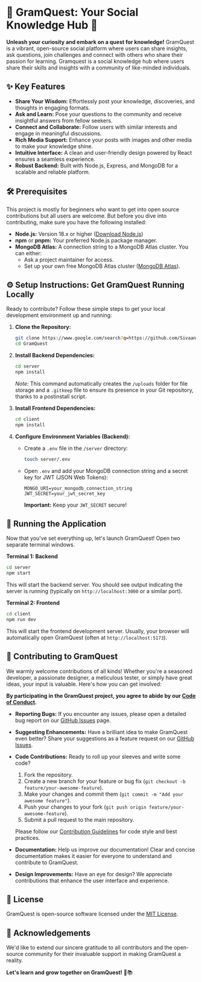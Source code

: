 

# 🚀 GramQuest: Your Social Knowledge Hub 🧠

[](https://www.google.com/search?q=https://github.com/Sivaani-Janaswamy/GramQuest)
[](https://opensource.org/licenses/MIT)
[](https://github.com/sindresorhus/awesome)

**Unleash your curiosity and embark on a quest for knowledge\!** GramQuest is a vibrant, open-source social platform where users can share insights, ask questions, join challenges and connect with others who share their passion for learning. Gramquest is a social knowledge hub where users share their skills and insights with a community of like-minded individuals.

## ✨ Key Features

  * **Share Your Wisdom:** Effortlessly post your knowledge, discoveries, and thoughts in engaging formats.
  * **Ask and Learn:** Pose your questions to the community and receive insightful answers from fellow seekers.
  * **Connect and Collaborate:** Follow users with similar interests and engage in meaningful discussions.
  * **Rich Media Support:** Enhance your posts with images and other media to make your knowledge shine.
  * **Intuitive Interface:** A clean and user-friendly design powered by React ensures a seamless experience.
  * **Robust Backend:** Built with Node.js, Express, and MongoDB for a scalable and reliable platform.

## 🛠️ Prerequisites

This project is mostly for beginners who want to get into open source contributions but all users are welcome. But before you dive into contributing, make sure you have the following installed:

  * **Node.js:** Version 18.x or higher ([Download Node.js](https://nodejs.org/))
  * **npm** or **pnpm:** Your preferred Node.js package manager.
  * **MongoDB Atlas:** A connection string to a MongoDB Atlas cluster. You can either:
      * Ask a project maintainer for access.
      * Set up your own free MongoDB Atlas cluster ([MongoDB Atlas](https://www.mongodb.com/atlas/database)).

## ⚙️ Setup Instructions: Get GramQuest Running Locally

Ready to contribute? Follow these simple steps to get your local development environment up and running:

1.  **Clone the Repository:**

    ```bash
    git clone https://www.google.com/search?q=https://github.com/Sivaani-Janaswamy/GramQuest.git
    cd GramQuest
    ```

2.  **Install Backend Dependencies:**

    ```bash
    cd server
    npm install
    ```

    *Note:* This command automatically creates the `/uploads` folder for file storage and a `.gitkeep` file to ensure its presence in your Git repository, thanks to a postinstall script.

3.  **Install Frontend Dependencies:**

    ```bash
    cd client
    npm install
    ```

4.  **Configure Environment Variables (Backend):**

      * Create a `.env` file in the `/server` directory:
        ```bash
        touch server/.env
        ```
      * Open `.env` and add your MongoDB connection string and a secret key for JWT (JSON Web Tokens):
        ```
        MONGO_URI=your_mongodb_connection_string
        JWT_SECRET=your_jwt_secret_key
        ```
        **Important:** Keep your `JWT_SECRET` secure\!

## 🚀 Running the Application

Now that you've set everything up, let's launch GramQuest\! Open two separate terminal windows.

**Terminal 1: Backend**

```bash
cd server
npm start
```

This will start the backend server. You should see output indicating the server is running (typically on `http://localhost:3000` or a similar port).

**Terminal 2: Frontend**

```bash
cd client
npm run dev
```

This will start the frontend development server. Usually, your browser will automatically open GramQuest (often at `http://localhost:5173`).

## 🤝 Contributing to GramQuest

We warmly welcome contributions of all kinds\! Whether you're a seasoned developer, a passionate designer, a meticulous tester, or simply have great ideas, your input is valuable. Here's how you can get involved:
  
  **By participating in the GramQuest project, you agree to abide by our [Code of Conduct](CODE_OF_CONDUCT.md).**

  * **Reporting Bugs:** If you encounter any issues, please open a detailed bug report on our [GitHub Issues](https://www.google.com/search?q=https://github.com/Sivaani-Janaswamy/GramQuest/issues) page.

  * **Suggesting Enhancements:** Have a brilliant idea to make GramQuest even better? Share your suggestions as a feature request on our [GitHub Issues](https://www.google.com/search?q=https://github.com/Sivaani-Janaswamy/GramQuest/issues).

  * **Code Contributions:** Ready to roll up your sleeves and write some code?

    1.  Fork the repository.
    2.  Create a new branch for your feature or bug fix (`git checkout -b feature/your-awesome-feature`).
    3.  Make your changes and commit them (`git commit -m "Add your awesome feature"`).
    4.  Push your changes to your fork (`git push origin feature/your-awesome-feature`).
    5.  Submit a pull request to the main repository.

    Please follow our [Contribution Guidelines](CONTRIBUTING.md) for code style and best practices.

  * **Documentation:** Help us improve our documentation\! Clear and concise documentation makes it easier for everyone to understand and contribute to GramQuest.

  * **Design Improvements:** Have an eye for design? We appreciate contributions that enhance the user interface and experience.

## 📄 License

GramQuest is open-source software licensed under the [MIT License](LICENSE).

## 🙏 Acknowledgements

We'd like to extend our sincere gratitude to all contributors and the open-source community for their invaluable support in making GramQuest a reality.

**Let's learn and grow together on GramQuest\!** 🚀📚
